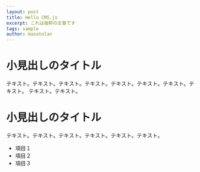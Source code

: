 ```yaml
---
layout: post
title: Hello CMS.js
excerpt: これは抜粋の文章です
tags: sample
author: masatolan
---
```


# 小見出しのタイトル

テキスト。テキスト。テキスト。テキスト。テキスト。テキスト。テキスト。テキスト。
テキスト。テキスト。

# 小見出しのタイトル

テキスト。テキスト。テキスト。テキスト。テキスト。テキスト。

- 項目１
- 項目２
- 項目３